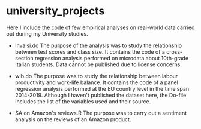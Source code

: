 # university_projects
Here I include the code of few empirical analyses on real-world data carried out during my University studies.

- invalsi.do
The purpose of the analysis was to study the relationship between test scores and class size.
It contains the code of a cross-section regression analysis performed on microdata about 10th-grade Italian students.
Data cannot be published due to license concerns.

- wlb.do
The purpose was to study the relationship between labour productivity and work-life balance.
It contains the code of a panel regression analysis performed at the EU country level in the time span 2014-2019.
Although I haven't published the dataset here, the Do-file includes the list of the variables used and their source.

- SA on Amazon's reviews.R
The purpose was to carry out a sentiment analysis on the reviews of an Amazon product.
